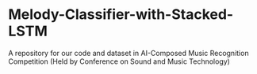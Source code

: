 # Melody-Classifier-with-Stacked-LSTM
A repository for our code and dataset in AI-Composed Music Recognition Competition (Held by Conference on Sound and Music Technology)
